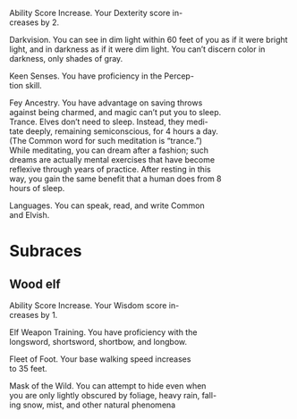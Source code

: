 Ability Score Increase. Your Dexterity score in-  
creases by 2.

Darkvision. You can see in dim light within 60 feet of you as if it were  bright light, and in darkness as if it were dim light. You  can’t discern color in darkness, only shades of gray.  

Keen Senses. You have proficiency in the Percep-  
tion skill.  

Fey Ancestry. You have advantage on saving throws  
against being charmed, and magic can’t put you to sleep.  
Trance. Elves don’t need to sleep. Instead, they medi-  
tate deeply, remaining semiconscious, for 4 hours a day.  
(The Common word for such meditation is “trance.”)  
While meditating, you can dream after a fashion; such  
dreams are actually mental exercises that have become  
reflexive through years of practice. After resting in this  
way, you gain the same benefit that a human does from 8  
hours of sleep.  

Languages. You can speak, read, and write Common  
and Elvish.

# Subraces
## Wood elf

Ability Score Increase. Your Wisdom score in-  
creases by 1.  

Elf Weapon Training. You have proficiency with the  
longsword, shortsword, shortbow, and longbow.  

Fleet of Foot. Your base walking speed increases  
to 35 feet.  

Mask of the Wild. You can attempt to hide even when  
you are only lightly obscured by foliage, heavy rain, fall-  
ing snow, mist, and other natural phenomena
